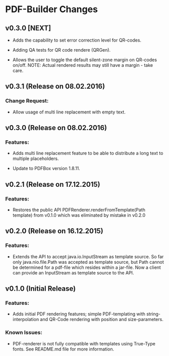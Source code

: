 PDF-Builder Changes
===================

## v0.3.0 [NEXT]

* Adds the capability to set error correction level for QR-codes.

* Adding QA tests for QR code rendere (QRGen).

* Allows the user to toggle the default silent-zone margin on
  QR-codes on/off. NOTE: Actual rendered results may still have
  a margin - take care.

## v0.3.1 (Release on 08.02.2016)

### Change Request:

* Allow usage of multi line replacement with empty text.

## v0.3.0 (Release on 08.02.2016)

### Features:

* Adds multi line replacement feature to be able to distribute a long text
  to multiple placeholders.

* Update to PDFBox version 1.8.11.

## v0.2.1 (Release on 17.12.2015)

### Features:

* Restores the public API PDFRenderer.renderFromTemplate(Path template) from
  v0.1.0 which was eliminated by mistake in v0.2.0

## v0.2.0 (Release on 16.12.2015)

### Features:

* Extends the API to accept java.io.InputStream as template source.
  So far only java.nio.file.Path was accepted as template source, but Path
  cannot be determined for a pdf-file which resides within a jar-file.
  Now a client can provide an InputStream as template source to the API.

## v0.1.0 (Initial Release)

### Features:

* Adds initial PDF rendering features; simple PDF-templating with string-
  interpolation and QR-Code rendering with position and size-parameters.

### Known Issues:

* PDF-renderer is not fully compatible with templates using True-Type
  fonts. See README.md file for more information.
